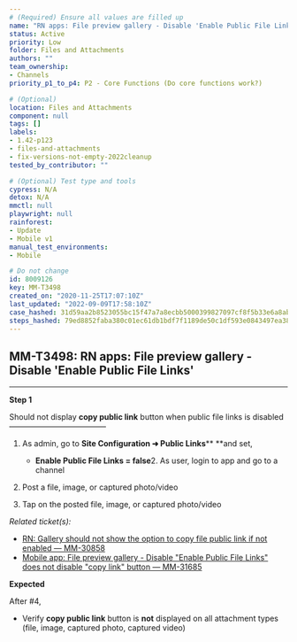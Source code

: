 ```yaml
---
# (Required) Ensure all values are filled up
name: "RN apps: File preview gallery - Disable 'Enable Public File Links'"
status: Active
priority: Low
folder: Files and Attachments
authors: ""
team_ownership:
- Channels
priority_p1_to_p4: P2 - Core Functions (Do core functions work?)

# (Optional)
location: Files and Attachments
component: null
tags: []
labels:
- 1.42-p123
- files-and-attachments
- fix-versions-not-empty-2022cleanup
tested_by_contributor: ""

# (Optional) Test type and tools
cypress: N/A
detox: N/A
mmctl: null
playwright: null
rainforest:
- Update
- Mobile v1
manual_test_environments:
- Mobile

# Do not change
id: 8009126
key: MM-T3498
created_on: "2020-11-25T17:07:10Z"
last_updated: "2022-09-09T17:58:10Z"
case_hashed: 31d59aa2b8523055bc15f47a7a8ecbb5000399827097cf8f5b33e6a8abc086ced273f9793e0fceae03dcbf08422fe08b
steps_hashed: 79ed8852faba380c01ec61db1bdf7f1189de50c1df593e0843497ea3807e23bd9143f7cad4f345c95ccc3ca6342e4c7a
---
```


<!-- (Auto-generated) Based on frontmatter's "key" and "name" -->

## MM-T3498: RN apps: File preview gallery - Disable 'Enable Public File Links'

---

**Step 1**

Should not display **copy public link** button when public file links is disabled\
–––––––––––––––––––––––––

1. As admin, go to **Site Configuration ➜ Public Links**\*\* \*\*and set,

   - **Enable Public File Links = false**2. As user, login to app and go to a channel

2. Post a file, image, or captured photo/video

3. Tap on the posted file, image, or captured photo/video

_Related ticket(s):_

- [RN: Gallery should not show the option to copy file public link if not enabled — MM-30858](https://mattermost.atlassian.net/browse/MM-30858)
- [Mobile app: File preview gallery - Disable "Enable Public File Links" does not disable "copy link" button — MM-31685](https://mattermost.atlassian.net/browse/MM-31685)

**Expected**

After #4,

- Verify **copy public link** button is **not** displayed on all attachment types (file, image, captured photo, captured video)
